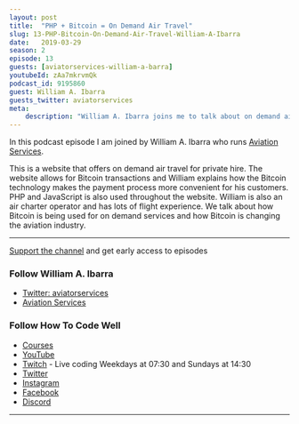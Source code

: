 ```yaml
---
layout: post
title:  "PHP + Bitcoin = On Demand Air Travel"
slug: 13-PHP-Bitcoin-On-Demand-Air-Travel-William-A-Ibarra
date:   2019-03-29
season: 2
episode: 13
guests: [aviatorservices-william-a-barra]
youtubeId: zAa7mkrvmQk
podcast_id: 9195860
guest: William A. Ibarra
guests_twitter: aviatorservices
meta:
    description: "William A. Ibarra joins me to talk about on demand air services using PHP and Bitcoin"
---
```


In this podcast episode I am joined by William A. Ibarra who runs [Aviation Services](https://twitter.com/aviatorservices). 

This is a website that offers on demand air travel for private hire. The website allows for Bitcoin transactions and William explains how the Bitcoin technology makes the payment process more convenient for his customers.
PHP and JavaScript is also used throughout the website. William is also an air charter operator and has lots of flight experience.
We talk about how Bitcoin is being used for on demand services and how Bitcoin is changing the aviation industry.

-------------------------------

[Support the channel](https://www.patreon.com/howToCodeWell) and get early access to episodes



### Follow William A. Ibarra
- [Twitter: aviatorservices](https://twitter.com/aviatorservices)
- [Aviation Services](https://twitter.com/aviatorservices)

### Follow How To Code Well
- [Courses](http://howtocodewell.net)
- [YouTube](http://youtube.com/howtocodewell)
- [Twitch](http://twitch.tv/howtocodewell) - Live coding Weekdays at 07:30 and Sundays at 14:30
- [Twitter](https://twitter.com/howtocodewell)
- [Instagram](http://instagram.com/howtocodewell/)
- [Facebook](http://facebook.com/howtocodewell/)
- [Discord](http://howtocodewell.net/discord)

-------------------------------
